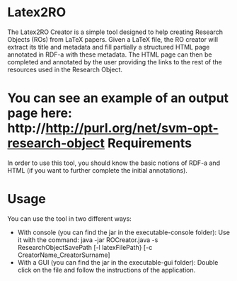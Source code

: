 Latex2RO
=====================

The Latex2RO Creator is a simple tool designed to help creating Research Objects (ROs) from LaTeX papers. Given a LaTeX file, the RO creator will extract its title and metadata and fill partially a structured HTML page annotated in RDF-a with these metadata. The HTML page can then be completed and annotated by the user providing the links to the rest of the resources used in the Research Object.

You can see an example of an output page here: http://http://purl.org/net/svm-opt-research-object
Requirements
===
In order to use this tool, you should know the basic notions of RDF-a and HTML (if you want to further complete the initial annotations).

Usage
===
You can use the tool in two different ways:
* With console (you can find the jar in the executable-console folder): Use it with the command: java -jar ROCreator.java -s ResearchObjectSavePath [-l latexFilePath} [-c CreatorName_CreatorSurname] 
* With a GUI (you can find the jar in the executable-gui folder): Double click on the file and follow the instructions of the application.  
